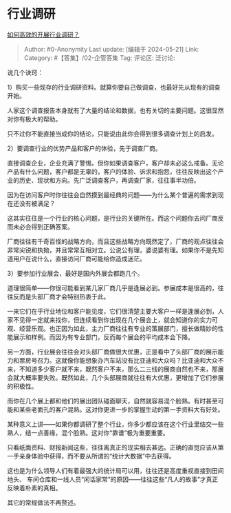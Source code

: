 # 行业调研
[如何高效的开展行业调研？](https://www.zhihu.com/question/655285242/answer/3504833064)

> Author: #0-Anonymity
> Last update: [编辑于 2024-05-21]
> Link:
> Category: #【答集】/02-企管答集 
> Tag: 
> 评论区:
> 泛讨论:

说几个诀窍：

1）购买一些现存的行业调研资料。就算你要自己做调查，也最好先从现有的调查开始。

人家这个调查报告本身就有了大量的结论和数据，也有关切的主要问题。这很显然对你有极大的帮助。

只不过你不能直接当成你的结论，只能说由此你会得到很多调查计划上的启发。

2）要调查行业的优势产品和客户的体验，先于调查厂商。

直接调查企业，企业充满了警惕。但你如果调查客户，客户却未必这么戒备。无论产品有什么问题，客户都是无辜的，客户的体验、诉求和抱怨，往往反映出这个产业的历史、现状和方向。先广泛调查客户，再调查厂家，往往事半功倍。

因为在访问客户时你往往会自然摸到最经典的问题——为什么某个普遍的需求到现在还没有被满足？

这其实往往是一个行业的核心问题，是行业的关键所在。而这个问题你去问厂商反而未必会得到正确答案。

厂商往往有千奇百怪的战略方向，而且这些战略方向既然定了，厂商的观点往往会非常尖锐和执拗，并且常常互相对立。公说公有理，婆说婆有理。如果你不是先知道用户在说什么，直接访问厂商可能给你造成迷茫。

3）要参加行业展会，最好是国内外展会都跑几个。

道理很简单——你很可能看到某几家厂商几乎是逢展必到。参展成本是很高的，往往反而是头部厂商才会特别热衷于此。

一来它们在乎行业地位和客户能见度，它们很清楚主要大客户一样是逢展必到，人家不见得一定就来找你，但连续看到你出现在几个展会上，就会知道你的实力可观、经营乐观。也正因为如此，主力厂商往往有专业的策展部门，擅长做精妙的性能展示和样例。而因为有专业部门，反而每个展会的平均成本会下降。

另一方面，行业展会往往会对头部厂商做很大优惠，正是看中了头部厂商的展示能力和票房号召力。这就像你能想象办汽车站没有比亚迪和大众吗？比亚迪和大众不来，不知道多少客户就不来，既然客户不来，那么二三线的展商自然也不来，那展会就大概率要失败。既然如此，几个头部展商就往往有大优惠，更增加了它们参展的积极性。

而你在几个展上都和他们的展出团队碰面聊天，自然就容易混个脸熟。有时甚至可能和某些老面孔的客户混熟。这对你更进一步的掌握生动的第一手资料大有好处。

某种意义上讲——如果你都调研了整个行业，你多少都应该在这个行业里结交一些熟人，结一点善缘，混个脸熟。这对你“靠谱”极为重要重要。

只看纸面资料、财报新闻这些，往往离真正的现实相去甚远。正确的直觉应该从第一手亲身体验中获得，而不要从所谓的“统计大数据”中去获得。

这也是为什么领导人们有着最强大的统计局可以用，往往还是高度重视直接到田间地头、 车间仓库和一线人员“闲话家常”的原因——往往这些“凡人的故事”才真正反映着朴素的真相。

其它的常规做法不再赘述。